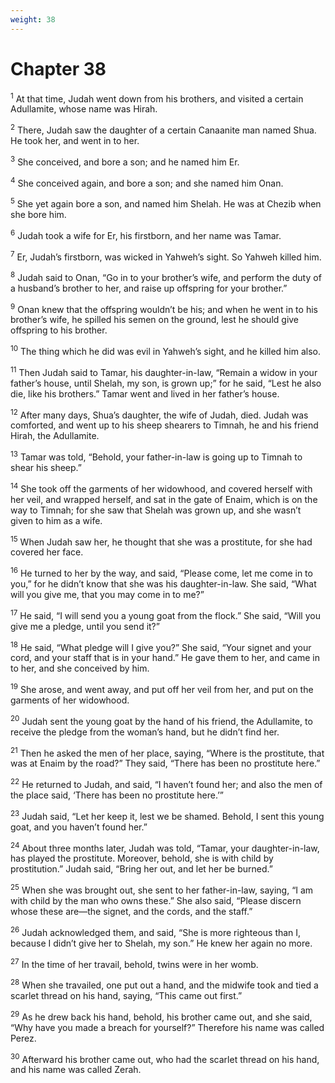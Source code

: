 ```yaml
---
weight: 38
---
```


# Chapter 38

<sup>1</sup> At that time, Judah went down from his brothers, and visited a certain Adullamite, whose name was Hirah. 

<sup>2</sup> There, Judah saw the daughter of a certain Canaanite man named Shua. He took her, and went in to her. 

<sup>3</sup> She conceived, and bore a son; and he named him Er. 

<sup>4</sup> She conceived again, and bore a son; and she named him Onan. 

<sup>5</sup> She yet again bore a son, and named him Shelah. He was at Chezib when she bore him. 

<sup>6</sup> Judah took a wife for Er, his firstborn, and her name was Tamar. 

<sup>7</sup> Er, Judah’s firstborn, was wicked in Yahweh’s sight. So Yahweh killed him. 

<sup>8</sup> Judah said to Onan, “Go in to your brother’s wife, and perform the duty of a husband’s brother to her, and raise up offspring for your brother.” 

<sup>9</sup> Onan knew that the offspring wouldn’t be his; and when he went in to his brother’s wife, he spilled his semen on the ground, lest he should give offspring to his brother. 

<sup>10</sup> The thing which he did was evil in Yahweh’s sight, and he killed him also. 

<sup>11</sup> Then Judah said to Tamar, his daughter-in-law, “Remain a widow in your father’s house, until Shelah, my son, is grown up;” for he said, “Lest he also die, like his brothers.” Tamar went and lived in her father’s house. 

<sup>12</sup> After many days, Shua’s daughter, the wife of Judah, died. Judah was comforted, and went up to his sheep shearers to Timnah, he and his friend Hirah, the Adullamite. 

<sup>13</sup> Tamar was told, “Behold, your father-in-law is going up to Timnah to shear his sheep.” 

<sup>14</sup> She took off the garments of her widowhood, and covered herself with her veil, and wrapped herself, and sat in the gate of Enaim, which is on the way to Timnah; for she saw that Shelah was grown up, and she wasn’t given to him as a wife. 

<sup>15</sup> When Judah saw her, he thought that she was a prostitute, for she had covered her face. 

<sup>16</sup> He turned to her by the way, and said, “Please come, let me come in to you,” for he didn’t know that she was his daughter-in-law. She said, “What will you give me, that you may come in to me?” 

<sup>17</sup> He said, “I will send you a young goat from the flock.” She said, “Will you give me a pledge, until you send it?” 

<sup>18</sup> He said, “What pledge will I give you?” She said, “Your signet and your cord, and your staff that is in your hand.” He gave them to her, and came in to her, and she conceived by him. 

<sup>19</sup> She arose, and went away, and put off her veil from her, and put on the garments of her widowhood. 

<sup>20</sup> Judah sent the young goat by the hand of his friend, the Adullamite, to receive the pledge from the woman’s hand, but he didn’t find her. 

<sup>21</sup> Then he asked the men of her place, saying, “Where is the prostitute, that was at Enaim by the road?” They said, “There has been no prostitute here.” 

<sup>22</sup> He returned to Judah, and said, “I haven’t found her; and also the men of the place said, ‘There has been no prostitute here.’” 

<sup>23</sup> Judah said, “Let her keep it, lest we be shamed. Behold, I sent this young goat, and you haven’t found her.” 

<sup>24</sup> About three months later, Judah was told, “Tamar, your daughter-in-law, has played the prostitute. Moreover, behold, she is with child by prostitution.” Judah said, “Bring her out, and let her be burned.” 

<sup>25</sup> When she was brought out, she sent to her father-in-law, saying, “I am with child by the man who owns these.” She also said, “Please discern whose these are—the signet, and the cords, and the staff.” 

<sup>26</sup> Judah acknowledged them, and said, “She is more righteous than I, because I didn’t give her to Shelah, my son.” He knew her again no more. 

<sup>27</sup> In the time of her travail, behold, twins were in her womb. 

<sup>28</sup> When she travailed, one put out a hand, and the midwife took and tied a scarlet thread on his hand, saying, “This came out first.” 

<sup>29</sup> As he drew back his hand, behold, his brother came out, and she said, “Why have you made a breach for yourself?” Therefore his name was called Perez. 

<sup>30</sup> Afterward his brother came out, who had the scarlet thread on his hand, and his name was called Zerah. 


